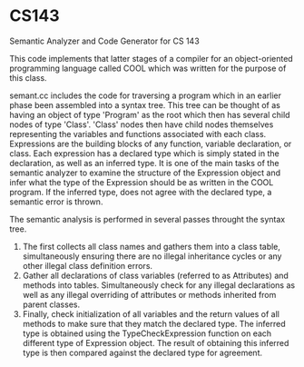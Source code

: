 # CS143
Semantic Analyzer and Code Generator for CS 143

This code implements that latter stages of a compiler for an object-oriented programming language called COOL which was written for the purpose of this class.

semant.cc includes the code for traversing a program which in an earlier phase been assembled into a syntax tree. This tree can be thought of as having an object of type 'Program' as the root which then has several child nodes of type 'Class'. 'Class' nodes then have child nodes themselves representing the variables and functions associated with each class.
Expressions are the building blocks of any function, variable declaration, or class. Each expression has a declared type which is simply stated in the declaration, as well as an inferred type. It is one of the main tasks of the semantic analyzer to examine the structure of the Expression object and infer what the type of the Expression should be as written in the COOL program. If the inferred type, does not agree with the declared type, a semantic error is thrown.

The semantic analysis is performed in several passes throught the syntax tree. 
  1) The first collects all class names and gathers them into a class table, simultaneously ensuring there are no illegal inheritance cycles or any other illegal class definition      errors.
  2) Gather all declarations of class variables (referred to as Attributes) and methods into tables. Simultaneously check for any illegal declarations as well as any illegal            overriding of attributes or methods inherited from parent classes.
  3) Finally, check initialization of all variables and the return values of all methods to make sure that they match the declared type. The inferred type is obtained using the        TypeCheckExpression function on each different type of Expression object. The result of obtaining this inferred type is then compared against the declared type for agreement.
